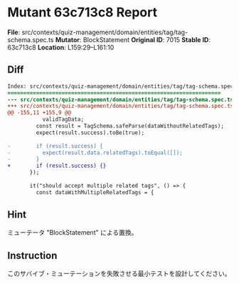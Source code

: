 # Mutant 63c713c8 Report

**File**: src/contexts/quiz-management/domain/entities/tag/tag-schema.spec.ts
**Mutator**: BlockStatement
**Original ID**: 7015
**Stable ID**: 63c713c8
**Location**: L159:29–L161:10

## Diff

```diff
Index: src/contexts/quiz-management/domain/entities/tag/tag-schema.spec.ts
===================================================================
--- src/contexts/quiz-management/domain/entities/tag/tag-schema.spec.ts	original
+++ src/contexts/quiz-management/domain/entities/tag/tag-schema.spec.ts	mutated #7015
@@ -155,11 +155,9 @@
           validTagData;
         const result = TagSchema.safeParse(dataWithoutRelatedTags);
         expect(result.success).toBe(true);
 
-        if (result.success) {
-          expect(result.data.relatedTags).toEqual([]);
-        }
+        if (result.success) {}
       });
 
       it("should accept multiple related tags", () => {
         const dataWithMultipleRelatedTags = {
```

## Hint

ミューテータ "BlockStatement" による置換。

## Instruction

このサバイブ・ミューテーションを失敗させる最小テストを設計してください。

